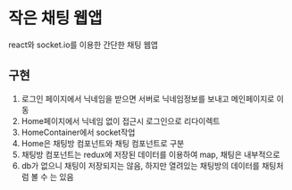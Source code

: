 # 작은 채팅 웹앱

react와 socket.io를 이용한 간단한 채팅 웹앱

## 구현
1. 로그인 페이지에서 닉네임을 받으면 서버로 닉네임정보를 보내고 메인페이지로 이동
2. Home페이지에서 닉네임 없이 접근시 로그인으로 리다이렉트
3. HomeContainer에서 socket작업
4. Home은 채팅방 컴포넌트와 채팅 컴포넌트로 구분 
5. 채팅방 컴포넌트는 redux에 저장된 데이터를 이용하여 map, 채팅은 내부적으로
6. db가 없으니 채팅이 저장되지는 않음, 하지만 열려있는 채팅방의 데이터를 채팅처럼 볼 수 는 있음